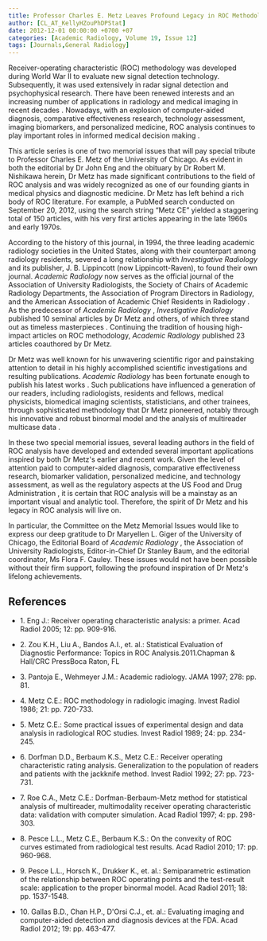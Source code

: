 ```yaml
---
title: Professor Charles E. Metz Leaves Profound Legacy in ROC Methodology
author: [CL_AT_KellyHZouPhDPStat]
date: 2012-12-01 00:00:00 +0700 +07
categories: [Academic Radiology, Volume 19, Issue 12]
tags: [Journals,General Radiology]
---
```

Receiver-operating characteristic (ROC) methodology was developed during World War II to evaluate new signal detection technology. Subsequently, it was used extensively in radar signal detection and psychophysical research. There have been renewed interests and an increasing number of applications in radiology and medical imaging in recent decades . Nowadays, with an explosion of computer-aided diagnosis, comparative effectiveness research, technology assessment, imaging biomarkers, and personalized medicine, ROC analysis continues to play important roles in informed medical decision making .

This article series is one of two memorial issues that will pay special tribute to Professor Charles E. Metz of the University of Chicago. As evident in both the editorial by Dr John Eng and the obituary by Dr Robert M. Nishikawa herein, Dr Metz has made significant contributions to the field of ROC analysis and was widely recognized as one of our founding giants in medical physics and diagnostic medicine. Dr Metz has left behind a rich body of ROC literature. For example, a PubMed search conducted on September 20, 2012, using the search string “Metz CE” yielded a staggering total of 150 articles, with his very first articles appearing in the late 1960s and early 1970s.

According to the history of this journal, in 1994, the three leading academic radiology societies in the United States, along with their counterpart among radiology residents, severed a long relationship with _Investigative Radiology_ and its publisher, J. B. Lippincott (now Lippincott-Raven), to found their own journal. _Academic Radiology_ now serves as the official journal of the Association of University Radiologists, the Society of Chairs of Academic Radiology Departments, the Association of Program Directors in Radiology, and the American Association of Academic Chief Residents in Radiology . As the predecessor of _Academic Radiology_ , _Investigative Radiology_ published 10 seminal articles by Dr Metz and others, of which three stand out as timeless masterpieces . Continuing the tradition of housing high-impact articles on ROC methodology, _Academic Radiology_ published 23 articles coauthored by Dr Metz.

Dr Metz was well known for his unwavering scientific rigor and painstaking attention to detail in his highly accomplished scientific investigations and resulting publications. _Academic Radiology_ has been fortunate enough to publish his latest works . Such publications have influenced a generation of our readers, including radiologists, residents and fellows, medical physicists, biomedical imaging scientists, statisticians, and other trainees, through sophisticated methodology that Dr Metz pioneered, notably through his innovative and robust binormal model and the analysis of multireader multicase data .

In these two special memorial issues, several leading authors in the field of ROC analysis have developed and extended several important applications inspired by both Dr Metz's earlier and recent work. Given the level of attention paid to computer-aided diagnosis, comparative effectiveness research, biomarker validation, personalized medicine, and technology assessment, as well as the regulatory aspects at the US Food and Drug Administration , it is certain that ROC analysis will be a mainstay as an important visual and analytic tool. Therefore, the spirit of Dr Metz and his legacy in ROC analysis will live on.

In particular, the Committee on the Metz Memorial Issues would like to express our deep gratitude to Dr Maryellen L. Giger of the University of Chicago, the Editorial Board of _Academic Radiology_ , the Association of University Radiologists, Editor-in-Chief Dr Stanley Baum, and the editorial coordinator, Ms Flora F. Cauley. These issues would not have been possible without their firm support, following the profound inspiration of Dr Metz's lifelong achievements.

## References

- 1\. Eng J.: Receiver operating characteristic analysis: a primer. Acad Radiol 2005; 12: pp. 909-916.


- 2\. Zou K.H., Liu A., Bandos A.I., et. al.: Statistical Evaluation of Diagnostic Performance: Topics in ROC Analysis.2011.Chapman & Hall/CRC PressBoca Raton, FL


- 3\. Pantoja E., Wehmeyer J.M.: Academic radiology. JAMA 1997; 278: pp. 81.


- 4\. Metz C.E.: ROC methodology in radiologic imaging. Invest Radiol 1986; 21: pp. 720-733.


- 5\. Metz C.E.: Some practical issues of experimental design and data analysis in radiological ROC studies. Invest Radiol 1989; 24: pp. 234-245.


- 6\. Dorfman D.D., Berbaum K.S., Metz C.E.: Receiver operating characteristic rating analysis. Generalization to the population of readers and patients with the jackknife method. Invest Radiol 1992; 27: pp. 723-731.


- 7\. Roe C.A., Metz C.E.: Dorfman-Berbaum-Metz method for statistical analysis of multireader, multimodality receiver operating characteristic data: validation with computer simulation. Acad Radiol 1997; 4: pp. 298-303.


- 8\. Pesce L.L., Metz C.E., Berbaum K.S.: On the convexity of ROC curves estimated from radiological test results. Acad Radiol 2010; 17: pp. 960-968.


- 9\. Pesce L.L., Horsch K., Drukker K., et. al.: Semiparametric estimation of the relationship between ROC operating points and the test-result scale: application to the proper binormal model. Acad Radiol 2011; 18: pp. 1537-1548.


- 10\. Gallas B.D., Chan H.P., D'Orsi C.J., et. al.: Evaluating imaging and computer-aided detection and diagnosis devices at the FDA. Acad Radiol 2012; 19: pp. 463-477.